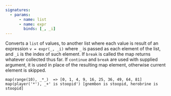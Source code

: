 ```yaml
---
signatures:
  - params:
      - name: list
      - name: expr
        binds: [_, _i]
---
```


Converts a `list` of values, to another list where each value is result of an expression `v = expr(_, _i)`
where `_` is passed as each element of the list, and `_i` is the index of such element. If `break` is called the
map returns whatever collected thus far. If `continue` and `break` are used with supplied argument, it is used in
place of the resulting map element, otherwise current element is skipped.

```scarpet
map(range(10), _*_)  => [0, 1, 4, 9, 16, 25, 36, 49, 64, 81]
map(player('*'), _+' is stoopid') [gnembon is stoopid, herobrine is stoopid]
```
